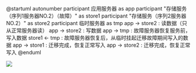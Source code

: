 @startuml
autonumber
participant 应用服务器  as app 
participant "存储服务（序列1服务器NO.2）（故障）" as store1
participant "存储服务（序列2服务器NO.2）" as store2
participant 临时服务器 as tmp
app -> store2 : 读数据（只从正常服务器读）
app -> store2 : 写数据
app -> tmp : 故障服务器恢复服务前，写入数据
store1 <- tmp : 故障服务器恢复后，从临时挂起迁移故障期间写入的数据
app -> store1 : 迁移完成，恢复正常写入 
app -> store2 : 迁移完成，恢复正常写入 
@enduml


![](http://www.plantuml.com/plantuml/png/ZP9FIiD05CRtESNGVOLcAI8zWPuXQXO5auPaSe0MAwaaRHSjiQKW_X6BqEgYQcW2NgPlagvo1TymOs0GfBjavllztljWcXurNEfRbvhXqxRjMsUcgpbur3flEOPD2Mp6-NZ1vX7StCDqGOZX4SDnY1AgmV8MkZ9LPW5iXX34ZOewEJtGowoFDspIsytc-5tZ8e-sNREnXqfNL0gkA_WsMRFuiqhp5BKSZMzSFvO0EIJ5MyecxonQyGd3rsqwOCj7I98An01E-SF1zLHmyeRByLYqgc3MUO2dIFxsep8BaOFUiqH5Qt9K_u-6qG0vN4ms2hl5nrVntSbVqj_ytIvU2t4-krBN4YFGBGXOXImOeK-uHLU14hNZVaZJj2_ucz6q7m00)
